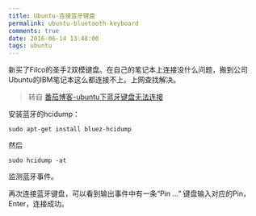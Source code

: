 ```yaml
---
title: Ubuntu-连接蓝牙键盘
permalink: ubuntu-bluetooth-keyboard
comments: true
date: 2016-06-14 13:48:00
tags: ubuntu
---
```


新买了Filco的圣手2双模键盘。在自己的笔记本上连接没什么问题，搬到公司Ubuntu的IBM笔记本这么都连接不上。上网查找解决。

>转自 [番茄博客-ubuntu下蓝牙键盘无法连接](http://www.thecatcher.net/archives/61f)

安装蓝牙的hcidump：
```
sudo apt-get install bluez-hcidump
```
然后
```
sudo hcidump -at
```
监测蓝牙事件。

再次连接蓝牙键盘，可以看到输出事件中有一条“Pin ...”
键盘输入对应的Pin，Enter，连接成功。
